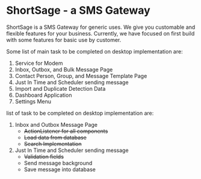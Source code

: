 # ShortSage - a SMS Gateway
ShortSage is a SMS Gateway for generic uses. We give you customable and flexible features for your business.
Currently, we have focused on first build with some features for basic use by customer.

Some list of main task to be completed on desktop implementation are:
<ol>
<li>Service for Modem</li>
<li>Inbox, Outbox, and Bulk Message Page</li>
<li>Contact Person, Group, and Message Template Page</li>
<li>Just In Time and Scheduler sending message</li>
<li>Import and Duplicate Detection Data</li>
<li>Dashboard Application</li>
<li>Settings Menu</li>
</ol>


list of task to be completed on desktop implementation are:
<ol>
<li>Inbox and Outbox Message Page
<ul>
  <li><del>ActionListener for all components</del></li>
  <li><del>Load data from database</del></li>
  <li><del>Search Implementation</del></li>
</ul>
</li>
<li>Just In Time and Scheduler sending message
<ul>
<li><del>Validation fields</del></li>
<li>Send message background</li>
<li>Save message into database</li>
</ul>
</li>
</ol>
